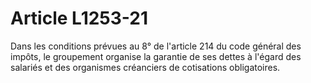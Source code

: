 # Article L1253-21

Dans les conditions prévues au 8° de l'article 214 du code général des impôts, le groupement organise la garantie de ses dettes à l'égard des salariés et des organismes créanciers de cotisations obligatoires.